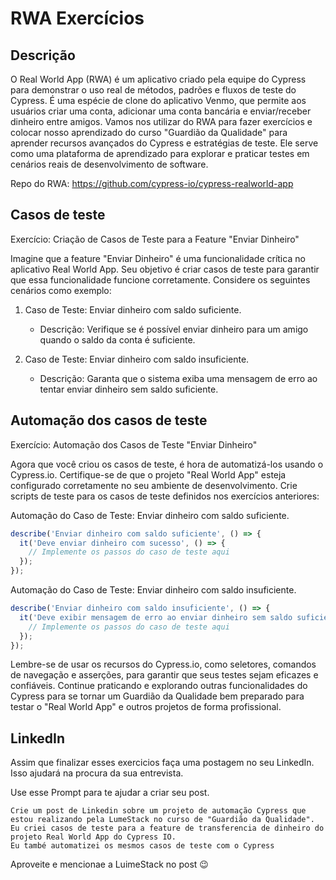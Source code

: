 # RWA Exercícios

## Descrição

O Real World App (RWA) é um aplicativo criado pela equipe do Cypress para demonstrar o uso real de métodos, padrões e fluxos de teste do Cypress. É uma espécie de clone do aplicativo Venmo, que permite aos usuários criar uma conta, adicionar uma conta bancária e enviar/receber dinheiro entre amigos. Vamos nos utilizar do RWA para fazer exercícios e colocar nosso aprendizado do curso "Guardião da Qualidade" para aprender recursos avançados do Cypress e estratégias de teste. Ele serve como uma plataforma de aprendizado para explorar e praticar testes em cenários reais de desenvolvimento de software. 

Repo do RWA: https://github.com/cypress-io/cypress-realworld-app

## Casos de teste

Exercício: Criação de Casos de Teste para a Feature "Enviar Dinheiro"

Imagine que a feature "Enviar Dinheiro" é uma funcionalidade crítica no aplicativo Real World App. Seu objetivo é criar casos de teste para garantir que essa funcionalidade funcione corretamente. Considere os seguintes cenários como exemplo:

1. Caso de Teste: Enviar dinheiro com saldo suficiente.
   - Descrição: Verifique se é possível enviar dinheiro para um amigo quando o saldo da conta é suficiente.
 
2. Caso de Teste: Enviar dinheiro com saldo insuficiente.
   - Descrição: Garanta que o sistema exiba uma mensagem de erro ao tentar enviar dinheiro sem saldo suficiente.

## Automação dos casos de teste

Exercício: Automação dos Casos de Teste "Enviar Dinheiro"

Agora que você criou os casos de teste, é hora de automatizá-los usando o Cypress.io. Certifique-se de que o projeto "Real World App" esteja configurado corretamente no seu ambiente de desenvolvimento. Crie scripts de teste para os casos de teste definidos nos exercícios anteriores:


Automação do Caso de Teste: Enviar dinheiro com saldo suficiente.

```javascript
describe('Enviar dinheiro com saldo suficiente', () => {
  it('Deve enviar dinheiro com sucesso', () => {
    // Implemente os passos do caso de teste aqui
  });
});
```
Automação do Caso de Teste: Enviar dinheiro com saldo insuficiente.

```javascript
describe('Enviar dinheiro com saldo insuficiente', () => {
  it('Deve exibir mensagem de erro ao enviar dinheiro sem saldo suficiente', () => {
    // Implemente os passos do caso de teste aqui
  });
});
```

Lembre-se de usar os recursos do Cypress.io, como seletores, comandos de navegação e asserções, para garantir que seus testes sejam eficazes e confiáveis. Continue praticando e explorando outras funcionalidades do Cypress para se tornar um Guardião da Qualidade bem preparado para testar o "Real World App" e outros projetos de forma profissional.

## LinkedIn

Assim que finalizar esses exercicios faça uma postagem no seu LinkedIn.
Isso ajudará na procura da sua entrevista.

Use esse Prompt para te ajudar a criar seu post.

```
Crie um post de Linkedin sobre um projeto de automação Cypress que estou realizando pela LumeStack no curso de "Guardião da Qualidade".
Eu criei casos de teste para a feature de transferencia de dinheiro do projeto Real World App do Cypress IO.
Eu també automatizei os mesmos casos de teste com o Cypress
```
Aproveite e mencionae a LuimeStack no post 😉
